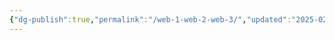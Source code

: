 ```yaml
---
{"dg-publish":true,"permalink":"/web-1-web-2-web-3/","updated":"2025-02-16T10:08:12.667+05:30"}
---
```


